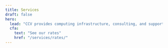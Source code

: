 ```yaml
---
title: Services
draft: false
hero:
  lead: "CCV provides computing infrastructure, consulting, and support to the Brown Community. We have a team of HPC specialists, data scientists, and software engineers available to help with the hardware we provide, as well as the software needs for classrooms, labs, centers, and institutes at Brown. See below the services we provide."
  cfa:
    text: "See our rates"
    href: "/services/rates/"
---
```

